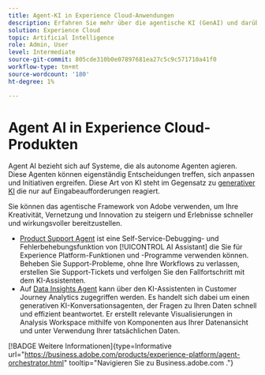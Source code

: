 ```yaml
---
title: Agent-KI in Experience Cloud-Anwendungen
description: Erfahren Sie mehr über die agentische KI (GenAI) und darüber, wie Experience Cloud-Programme das agentische Framework von Adobe verwenden.
solution: Experience Cloud
topic: Artificial Intelligence
role: Admin, User
level: Intermediate
source-git-commit: 805cde310b0e07897681ea27c5c9c571710a41f0
workflow-type: tm+mt
source-wordcount: '180'
ht-degree: 1%

---
```


# Agent AI in Experience Cloud-Produkten

Agent AI bezieht sich auf Systeme, die als autonome Agenten agieren. Diese Agenten können eigenständig Entscheidungen treffen, sich anpassen und Initiativen ergreifen. Diese Art von KI steht im Gegensatz zu [generativer KI](generative-ai.md) die nur auf Eingabeaufforderungen reagiert.

Sie können das agentische Framework von Adobe verwenden, um Ihre Kreativität, Vernetzung und Innovation zu steigern und Erlebnisse schneller und wirkungsvoller bereitzustellen.

* [Product Support Agent](https://experienceleague.adobe.com/en/docs/experience-platform/ai-assistant/new-features/customer-support) ist eine Self-Service-Debugging- und Fehlerbehebungsfunktion von [!UICONTROL AI Assistant] die Sie für Experience Platform-Funktionen und -Programme verwenden können. Beheben Sie Support-Probleme, ohne Ihre Workflows zu verlassen, erstellen Sie Support-Tickets und verfolgen Sie den Fallfortschritt mit dem KI-Assistenten.
* Auf [Data Insights Agent](https://experienceleague.adobe.com/en/docs/analytics-platform/using/cja-overview/cja-b2c-overview/data-analysis-ai) kann über den KI-Assistenten in Customer Journey Analytics zugegriffen werden. Es handelt sich dabei um einen generativen KI-Konversationsagenten, der Fragen zu Ihren Daten schnell und effizient beantwortet. Er erstellt relevante Visualisierungen in Analysis Workspace mithilfe von Komponenten aus Ihrer Datenansicht und unter Verwendung Ihrer tatsächlichen Daten.

[!BADGE Weitere Informationen]{type=Informative url="https://business.adobe.com/products/experience-platform/agent-orchestrator.html" tooltip="Navigieren Sie zu Business.adobe.com ."}

